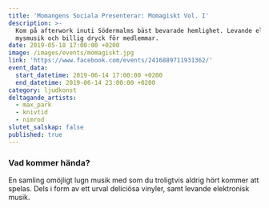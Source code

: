 ```yaml
---
title: 'Momangens Sociala Presenterar: Momagiskt Vol. I'
description: >-
  Kom på afterwork inuti Södermalms bäst bevarade hemlighet. Levande elektronisk
  mysmusik och billig dryck för medlemmar.
date: 2019-05-18 17:00:00 +0200
image: /images/events/momagiskt.jpg
link: 'https://www.facebook.com/events/2416889711931362/'
event_data:
  start_datetime: 2019-06-14 17:00:00 +0200
  end_datetime: 2019-06-14 23:00:00 +0200
category: ljudkonst
deltagande_artists:
  - max_park
  - knivtid
  - nimrod
slutet_salskap: false
published: true
---
```


### Vad kommer h&auml;nda?

En samling omöjligt lugn musik med som du troligtvis aldrig hört kommer att spelas. Dels i form av ett urval deliciösa vinyler, samt levande elektronisk musik.
